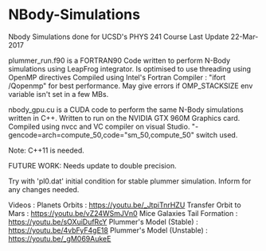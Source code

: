 # NBody-Simulations
Nbody Simulations done for UCSD's PHYS 241 Course
Last Update 22-Mar-2017

plummer_run.f90 is a FORTRAN90 Code written to perform N-Body simulations using LeapFrog integrator.
Is optimised to use threading using OpenMP directives
Compiled using Intel's Fortran Compiler : "ifort /Qopenmp" for best performance. 
May give errors if OMP_STACKSIZE env variable isn't set in a few MBs.

nbody_gpu.cu is a CUDA code to perform the same N-Body simulations written in C++. Written to run on the NVIDIA GTX 960M Graphics card. Compiled using nvcc and VC compiler on visual Studio. "-gencode=arch=compute_50,code=\"sm_50,compute_50\" switch used.

Note: C++11 is needed.

FUTURE WORK: Needs update to double precision.

Try with 'pl0.dat' initial condition for stable plummer simulation.
Inform for any changes needed.

Videos : 
Planets Orbits               : https://youtu.be/_JtpiTnrHZU
Transfer Orbit to Mars       : https://youtu.be/vZ24WSmJVn0
Mice Galaxies Tail Formation : https://youtu.be/sOXuiDufRcY
Plummer's Model (Stable)     : https://youtu.be/4vbFyF4gE18
Plummer's Model (Unstable)   : https://youtu.be/_gM069AukeE

